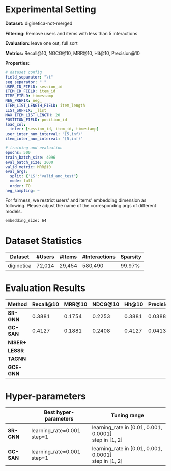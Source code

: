 # Experimental Setting

**Dataset:** diginetica-not-merged

**Filtering:** Remove users and items with less than 5 interactions

**Evaluation:** leave one out, full sort

**Metrics:** Recall@10, NGCG@10, MRR@10, Hit@10, Precision@10

**Properties:**

```yaml
# dataset config
field_separator: "\t"
seq_separator: " "
USER_ID_FIELD: session_id
ITEM_ID_FIELD: item_id
TIME_FIELD: timestamp
NEG_PREFIX: neg_
ITEM_LIST_LENGTH_FIELD: item_length
LIST_SUFFIX: _list
MAX_ITEM_LIST_LENGTH: 20
POSITION_FIELD: position_id
load_col:
  inter: [session_id, item_id, timestamp]
user_inter_num_interval: "[5,inf)"
item_inter_num_interval: "[5,inf)"

# training and evaluation
epochs: 500
train_batch_size: 4096
eval_batch_size: 2000
valid_metric: MRR@10
eval_args:
  split: {'LS':"valid_and_test"}
  mode: full
  order: TO
neg_sampling: ~
```

For fairness, we restrict users' and items' embedding dimension as following. Please adjust the name of the corresponding args of different models.
```
embedding_size: 64
```

# Dataset Statistics

| Dataset    | #Users | #Items | #Interactions | Sparsity |
| ---------- | ------ | ------ | ------------- | -------- |
| diginetica | 72,014 | 29,454 | 580,490       | 99.97%   |

# Evaluation Results

| Method               | Recall@10 | MRR@10 | NDCG@10 | Hit@10 | Precision@10 |
| -------------------- | --------- | ------ | ------- | ------ | ------------ |
| **SR-GNN**           | 0.3881    | 0.1754 | 0.2253  | 0.3881 | 0.0388       |
| **GC-SAN**           | 0.4127    | 0.1881 | 0.2408  | 0.4127 | 0.0413       |
| **NISER+**           |           |        |         |        |              |
| **LESSR**            |           |        |         |        |              |
| **TAGNN**            |           |        |         |        |              |
| **GCE-GNN**          |           |        |         |        |              |

# Hyper-parameters

|                      | Best hyper-parameters                                                     | Tuning range                                                     |
| -------------------- | ------------------------------------------------------------ | ------------------------------------------------------------ |
| **SR-GNN**            | learning_rate=0.001<br />step=1                              | learning_rate in [0.01, 0.001, 0.0001]<br />step in [1, 2]    |
| **GC-SAN**            | learning_rate=0.001<br />step=1                              | learning_rate in [0.01, 0.001, 0.0001]<br />step in [1, 2]    |
